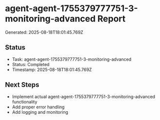# agent-agent-1755379777751-3-monitoring-advanced Report

Generated: 2025-08-18T18:01:45.769Z

## Status
- Task: agent-agent-1755379777751-3-monitoring-advanced
- Status: Completed
- Timestamp: 2025-08-18T18:01:45.769Z

## Next Steps
- Implement actual agent-agent-1755379777751-3-monitoring-advanced functionality
- Add proper error handling
- Add logging and monitoring
